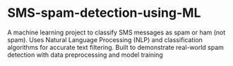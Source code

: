 # SMS-spam-detection-using-ML
A machine learning project to classify SMS messages as spam or ham (not spam). Uses Natural Language Processing (NLP) and classification algorithms for accurate text filtering. Built to demonstrate real-world spam detection with data preprocessing and model training
